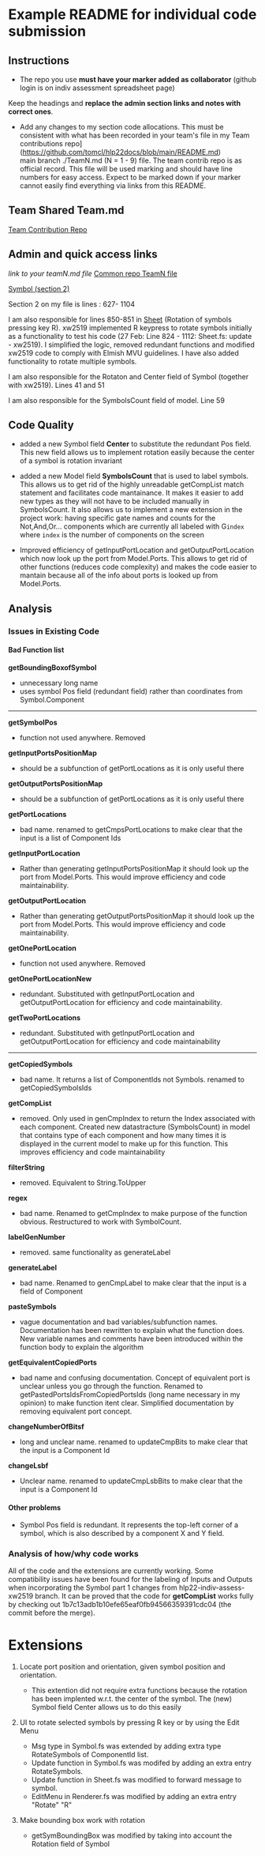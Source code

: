 # Example README for individual code submission

## Instructions


* The repo you use **must have your marker added as collaborator** (github login is on indiv assessment spreadsheet page)

Keep the headings and **replace the admin section links and notes with correct ones**.

* Add any changes to my section code allocations. This must be consistent with what has been 
recorded in your team's file in my Team contributions repo](https://github.com/tomcl/hlp22docs/blob/main/README.md)  
main branch ./TeamN.md (N = 1 - 9) file. The team contrib repo is as official record. This file will be 
used marking and should have line numbers for easy access. Expect to be marked down if your marker
cannot easily find everything via links from this README.

## Team Shared Team.md

[Team Contribution Repo](https://github.com/xw2519/HLP-Project-2022-Team-8.git)


## Admin and quick access links

*link to your teamN.md file*
[Common repo TeamN file](https://github.com/xw2519/hlp22docs/blob/main/Team8.md)

[Symbol (section 2)]([src/Renderer/DrawBlock/Symbol.fs](https://github.com/xw2519/HLP-Project-2022-Team-8/blob/hlp22-indiv-assess-lg519/src/Renderer/DrawBlock/Symbol.fs))

Section 2 on my file is lines : 627- 1104

I am also responsible for lines 850-851 in [Sheet](src/Renderer/DrawBlock/Sheet.fs) (Rotation of symbols pressing key R).
xw2519 implemented R keypress to rotate symbols initially as a functionality to test his code (27 Feb: Line 824 - 1112: Sheet.fs: update - xw2519).
I simplified the logic, removed redundant functions and modified xw2519 code to comply with Elmish MVU guidelines. I have also added functionality to rotate multiple symbols.

I am also responsible for the Rotaton and Center field of Symbol (together with xw2519). Lines 41 and 51

I am also responsible for the SymbolsCount field of model. Line 59




## Code Quality


- added a new Symbol field **Center** to substitute the redundant Pos field. This new field allows us to implement rotation easily because the center of a symbol is rotation invariant

- added a new Model field **SymbolsCount** that is used to label symbols. This allows us to get rid of the highly unreadable getCompList match statement and facilitates code mantainance. It makes it easier to add new types as they will not have to be included manually in SymbolsCount. It also allows us to implement a new extension in the project work: having specific gate names and counts for the Not,And,Or... components which are currently all labeled with G`index` where `index` is the number of components on the screen
  
- Improved efficiency of getInputPortLocation and getOutputPortLocation which now look up the port from Model.Ports. This allows to get rid of other functions (reduces code complexity) and makes the code easier to mantain because all of the info about ports is looked up from Model.Ports.



## Analysis

### Issues in Existing Code

#### Bad Function list

**getBoundingBoxofSymbol**
- unnecessary long name
- uses symbol Pos field (redundant field) rather than coordinates from Symbol.Component

-------------------------------------------------------------------------------------
**getSymbolPos**
- function not used anywhere. Removed

**getInputPortsPositionMap**
- should be a subfunction of getPortLocations as it is only useful there

**getOutputPortsPositionMap**
- should be a subfunction of getPortLocations as it is only useful there

**getPortLocations**
- bad name. renamed to getCmpsPortLocations to make clear that the input is a list of Component Ids

**getInputPortLocation**
- Rather than generating getInputPortsPositionMap it should look up the port from Model.Ports. This would improve efficiency and code maintainability.

**getOutputPortLocation**
- Rather than generating getOutputPortsPositionMap it should look up the port from Model.Ports. This would improve efficiency and code maintainability.

**getOnePortLocation**
- function not used anywhere. Removed

**getOnePortLocationNew**
- redundant. Substituted with getInputPortLocation and getOutputPortLocation for efficiency and code maintainability.

**getTwoPortLocations**
- redundant. Substituted with getInputPortLocation and getOutputPortLocation for efficiency and code maintainability

---------------------------------------------------------------------------------

**getCopiedSymbols**
- bad name. It returns a list of ComponentIds not Symbols. renamed to getCopiedSymbolsIds

**getCompList**
- removed. Only used in genCmpIndex to return the Index associated 
with each component. Created new datastracture (SymbolsCount) in model that contains type of each component and how many
times it is displayed in the current model to make up for this function. This improves efficiency and code maintainability

**filterString**
- removed. Equivalent to String.ToUpper

**regex**
- bad name. Renamed to getCmpIndex to make purpose of the function obvious. Restructured to work with SymbolCount.

**labelGenNumber**
- removed. same functionality as generateLabel

**generateLabel**
- bad name. Renamed to genCmpLabel to make clear that the input is a field of Component

**pasteSymbols**
- vague documentation and bad variables/subfunction names. Documentation has been rewritten to explain what the function does. New variable names and comments have been introduced within the function body to explain the algorithm

**getEquivalentCopiedPorts**
- bad name and confusing documentation. Concept of equivalent port is unclear unless you go through the function. Renamed to getPastedPortsIdsFromCopiedPortsIds (long name necessary in my opinion) to make function itent clear. Simplified documentation by removing equivalent port concept.

**changeNumberOfBitsf**
- long and unclear name. renamed to updateCmpBits to make clear that the input is a Component Id
  
**changeLsbf**
- Unclear name. renamed to updateCmpLsbBits to make clear that the input is a Component Id


#### Other problems

- Symbol Pos field is redundant. It represents the top-left corner of a symbol, which is also described by a component X and Y field.


### Analysis of how/why code works

All of the code and the extensions are currently working. Some compatibility issues have been found for the labeling of Inputs and Outputs when incorporating the Symbol part 1 changes from hlp22-indiv-assess-xw2519 branch. It can be proved that the code for **getCompList** works fully by checking out 1b7c13adb1b10efe65eaf0fb94566359391cdc04 (the commit before the merge).

# Extensions

1. Locate port position and orientation, given symbol position and orientation.
    - This extention did not require extra functions because the rotation has been implented w.r.t. the center of the symbol. The (new) Symbol field Center allows us to do this easily

2. UI to rotate selected symbols by pressing R key or by using the Edit Menu
    - Msg type in Symbol.fs was extended by adding extra type RotateSymbols of ComponentId list. 
    - Update function in Symbol.fs was modifed by adding an extra entry RotateSymbols. 
    - Update function in Sheet.fs was modified to forward message to symbol. 
    - EditMenu in Renderer.fs was modified by adding an extra entry "Rotate" "R"

3. Make bounding box work with rotation
   - getSymBoundingBox was modified by taking into account the Rotation field of Symbol 